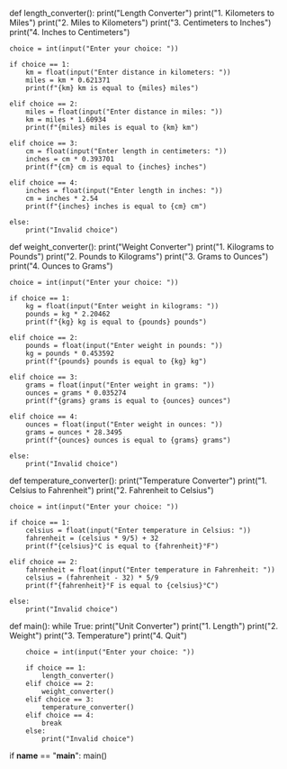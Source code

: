 def length_converter():
    print("Length Converter")
    print("1. Kilometers to Miles")
    print("2. Miles to Kilometers")
    print("3. Centimeters to Inches")
    print("4. Inches to Centimeters")

    choice = int(input("Enter your choice: "))

    if choice == 1:
        km = float(input("Enter distance in kilometers: "))
        miles = km * 0.621371
        print(f"{km} km is equal to {miles} miles")

    elif choice == 2:
        miles = float(input("Enter distance in miles: "))
        km = miles * 1.60934
        print(f"{miles} miles is equal to {km} km")

    elif choice == 3:
        cm = float(input("Enter length in centimeters: "))
        inches = cm * 0.393701
        print(f"{cm} cm is equal to {inches} inches")

    elif choice == 4:
        inches = float(input("Enter length in inches: "))
        cm = inches * 2.54
        print(f"{inches} inches is equal to {cm} cm")

    else:
        print("Invalid choice")

def weight_converter():
    print("Weight Converter")
    print("1. Kilograms to Pounds")
    print("2. Pounds to Kilograms")
    print("3. Grams to Ounces")
    print("4. Ounces to Grams")

    choice = int(input("Enter your choice: "))

    if choice == 1:
        kg = float(input("Enter weight in kilograms: "))
        pounds = kg * 2.20462
        print(f"{kg} kg is equal to {pounds} pounds")

    elif choice == 2:
        pounds = float(input("Enter weight in pounds: "))
        kg = pounds * 0.453592
        print(f"{pounds} pounds is equal to {kg} kg")

    elif choice == 3:
        grams = float(input("Enter weight in grams: "))
        ounces = grams * 0.035274
        print(f"{grams} grams is equal to {ounces} ounces")

    elif choice == 4:
        ounces = float(input("Enter weight in ounces: "))
        grams = ounces * 28.3495
        print(f"{ounces} ounces is equal to {grams} grams")

    else:
        print("Invalid choice")

def temperature_converter():
    print("Temperature Converter")
    print("1. Celsius to Fahrenheit")
    print("2. Fahrenheit to Celsius")

    choice = int(input("Enter your choice: "))

    if choice == 1:
        celsius = float(input("Enter temperature in Celsius: "))
        fahrenheit = (celsius * 9/5) + 32
        print(f"{celsius}°C is equal to {fahrenheit}°F")

    elif choice == 2:
        fahrenheit = float(input("Enter temperature in Fahrenheit: "))
        celsius = (fahrenheit - 32) * 5/9
        print(f"{fahrenheit}°F is equal to {celsius}°C")

    else:
        print("Invalid choice")

def main():
    while True:
        print("Unit Converter")
        print("1. Length")
        print("2. Weight")
        print("3. Temperature")
        print("4. Quit")

        choice = int(input("Enter your choice: "))

        if choice == 1:
            length_converter()
        elif choice == 2:
            weight_converter()
        elif choice == 3:
            temperature_converter()
        elif choice == 4:
            break
        else:
            print("Invalid choice")

if __name__ == "__main__":
    main()

